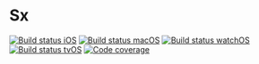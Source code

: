 # Sx

[![Build status iOS](https://swift.sx/builds/master/badge-iOS.svg)](https://github.com/PabloSichert/Sx/tree/gh-pages/builds/master/iOS)
[![Build status macOS](https://swift.sx/builds/master/badge-macOS.svg)](https://github.com/PabloSichert/Sx/tree/gh-pages/builds/master/macOS)
[![Build status watchOS](https://swift.sx/builds/master/badge-watchOS.svg)](https://github.com/PabloSichert/Sx/tree/gh-pages/builds/master/watchOS)
[![Build status tvOS](https://swift.sx/builds/master/badge-tvOS.svg)](https://github.com/PabloSichert/Sx/tree/gh-pages/builds/master/tvOS)
[![Code coverage](https://swift.sx/builds/master/badge-coverage.svg)](https://github.com/PabloSichert/Sx/tree/gh-pages/builds/master)
